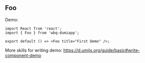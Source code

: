 ## Foo

Demo:

```tsx
import React from 'react';
import { Foo } from 'wbq-dumiapp';

export default () => <Foo title="First Demo" />;
```

More skills for writing demo: https://d.umijs.org/guide/basic#write-component-demo
